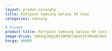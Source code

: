 ```yaml
---
layout: produk-casinghp
title: Rattpack Samsung Galaxy S9 Case
categories: samsung

# Produk
product-title: Rattpack Samsung Galaxy S9 Case
image-drive: 1NkEgCAQgiNf3QMQDlA6GhZk3NkU07HoU
harga: 90000
---
```

